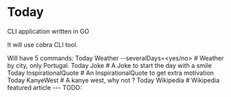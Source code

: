 # Today
CLI application written in GO

It will use cobra CLI tool.

Will have 5 commands:
    Today Weather <city> --severalDays=<yes/no>  # Weather by city, only Portugal.
    Today Joke                                   # A Joke to start the day with a smile
    Today InspirationalQuote                     # An InspirationalQuote to get extra motivation
    Today KanyeWest                              # A kanye west, why not ?
    Today Wikipedia                              # Wikipedia featured article  --- TODO: